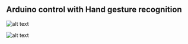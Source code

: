 ## Arduino control with Hand gesture recognition

![alt text](https://github.com/bharath7kumar/Hand-gesture-recognition/tree/master/output/5.png "No of fingers:5")

![alt text](https://github.com/bharath7kumar/Hand-gesture-recognition/tree/master/output/3.png "No of fingers:3")


